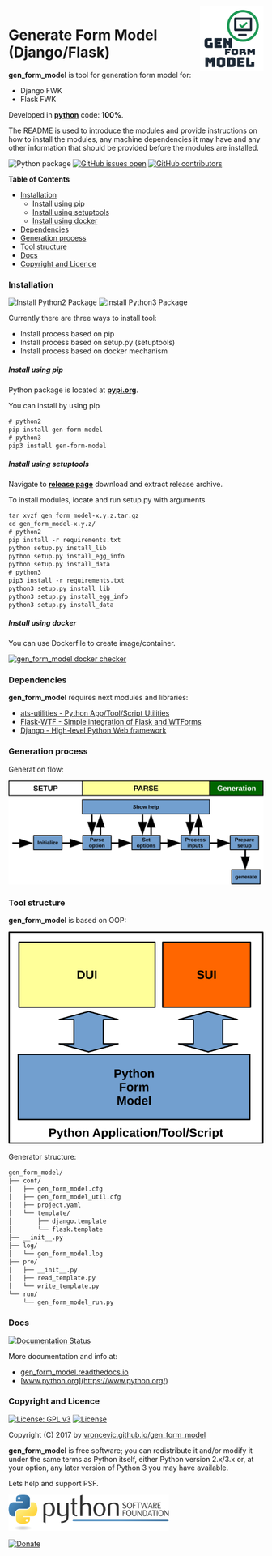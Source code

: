 <img align="right" src="https://raw.githubusercontent.com/vroncevic/gen_form_model/dev/docs/gen_form_model_logo.png" width="25%">

# Generate Form Model (Django/Flask)

**gen_form_model** is tool for generation form model for:

* Django FWK
* Flask FWK

Developed in **[python](https://www.python.org/)** code: **100%**.

The README is used to introduce the modules and provide instructions on
how to install the modules, any machine dependencies it may have and any
other information that should be provided before the modules are installed.

![Python package](https://github.com/vroncevic/gen_form_model/workflows/Python%20package%20gen_form_model/badge.svg?branch=master) [![GitHub issues open](https://img.shields.io/github/issues/vroncevic/gen_form_model.svg)](https://github.com/vroncevic/gen_form_model/issues) [![GitHub contributors](https://img.shields.io/github/contributors/vroncevic/gen_form_model.svg)](https://github.com/vroncevic/gen_form_model/graphs/contributors)

<!-- START doctoc generated TOC please keep comment here to allow auto update -->
<!-- DON'T EDIT THIS SECTION, INSTEAD RE-RUN doctoc TO UPDATE -->
**Table of Contents**

- [Installation](#installation)
    - [Install using pip](#install-using-pip)
    - [Install using setuptools](#install-using-setuptools)
    - [Install using docker](#install-using-docker)
- [Dependencies](#dependencies)
- [Generation process](#generation-process)
- [Tool structure](#tool-structure)
- [Docs](#docs)
- [Copyright and Licence](#copyright-and-licence)

<!-- END doctoc generated TOC please keep comment here to allow auto update -->

### Installation

![Install Python2 Package](https://github.com/vroncevic/gen_form_model/workflows/Install%20Python2%20Package%20gen_form_model/badge.svg?branch=master) ![Install Python3 Package](https://github.com/vroncevic/gen_form_model/workflows/Install%20Python3%20Package%20gen_form_model/badge.svg?branch=master)

Currently there are three ways to install tool:
* Install process based on pip
* Install process based on setup.py (setuptools)
* Install process based on docker mechanism

##### Install using pip

Python package is located at **[pypi.org](https://pypi.org/project/gen-form-model/)**.

You can install by using pip
```
# python2
pip install gen-form-model
# python3
pip3 install gen-form-model
```

##### Install using setuptools

Navigate to **[release page](https://github.com/vroncevic/gen_form_model/releases)** download and extract release archive.

To install modules, locate and run setup.py with arguments
```
tar xvzf gen_form_model-x.y.z.tar.gz
cd gen_form_model-x.y.z/
# python2
pip install -r requirements.txt
python setup.py install_lib
python setup.py install_egg_info
python setup.py install_data
# python3
pip3 install -r requirements.txt
python3 setup.py install_lib
python3 setup.py install_egg_info
python3 setup.py install_data
```

##### Install using docker

You can use Dockerfile to create image/container.

[![gen_form_model docker checker](https://github.com/vroncevic/gen_form_model/workflows/gen_form_model%20docker%20checker/badge.svg)](https://github.com/vroncevic/gen_form_model/actions?query=workflow%3A%22gen_form_model+docker+checker%22)

### Dependencies

**gen_form_model** requires next modules and libraries:

* [ats-utilities - Python App/Tool/Script Utilities](https://vroncevic.github.io/ats_utilities)
* [Flask-WTF - Simple integration of Flask and WTForms](https://pypi.org/project/Flask-WTF/)
* [Django - High-level Python Web framework](https://pypi.org/project/Django/)

### Generation process

Generation flow:

![alt tag](https://raw.githubusercontent.com/vroncevic/gen_form_model/dev/docs/gen_form_model_flow.png)

### Tool structure

**gen_form_model** is based on OOP:

![alt tag](https://raw.githubusercontent.com/vroncevic/gen_form_model/dev/docs/gen_form_model.png)

Generator structure:
```
gen_form_model/
├── conf/
│   ├── gen_form_model.cfg
│   ├── gen_form_model_util.cfg
│   ├── project.yaml
│   └── template/
│       ├── django.template
│       └── flask.template
├── __init__.py
├── log/
│   └── gen_form_model.log
├── pro/
│   ├── __init__.py
│   ├── read_template.py
│   └── write_template.py
└── run/
    └── gen_form_model_run.py
```

### Docs

[![Documentation Status](https://readthedocs.org/projects/gen_form_model/badge/?version=latest)](https://gen_form_model.readthedocs.io/projects/gen_form_model/en/latest/?badge=latest)

More documentation and info at:
* [gen_form_model.readthedocs.io](https://gen_form_model.readthedocs.io/en/latest/)
* [www.python.org](https://www.python.org/)

### Copyright and Licence

[![License: GPL v3](https://img.shields.io/badge/License-GPLv3-blue.svg)](https://www.gnu.org/licenses/gpl-3.0) [![License](https://img.shields.io/badge/License-Apache%202.0-blue.svg)](https://opensource.org/licenses/Apache-2.0)

Copyright (C) 2017 by [vroncevic.github.io/gen_form_model](https://vroncevic.github.io/gen_form_model/)

**gen_form_model** is free software; you can redistribute it and/or modify
it under the same terms as Python itself, either Python version 2.x/3.x or,
at your option, any later version of Python 3 you may have available.

Lets help and support PSF.

[![Python Software Foundation](https://raw.githubusercontent.com/vroncevic/gen_form_model/dev/docs/psf-logo-alpha.png)](https://www.python.org/psf/)

[![Donate](https://www.paypalobjects.com/en_US/i/btn/btn_donateCC_LG.gif)](https://psfmember.org/index.php?q=civicrm/contribute/transact&reset=1&id=2)
